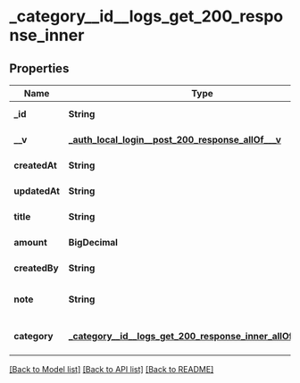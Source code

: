 # _category__id__logs_get_200_response_inner
## Properties

| Name | Type | Description | Notes |
|------------ | ------------- | ------------- | -------------|
| **\_id** | **String** |  | [default to null] |
| **\_\_v** | [**_auth_local_login__post_200_response_allOf___v**](_auth_local_login__post_200_response_allOf___v.md) |  | [default to null] |
| **createdAt** | **String** |  | [default to null] |
| **updatedAt** | **String** |  | [default to null] |
| **title** | **String** |  | [default to null] |
| **amount** | **BigDecimal** |  | [default to null] |
| **createdBy** | **String** |  | [default to null] |
| **note** | **String** |  | [optional] [default to null] |
| **category** | [**_category__id__logs_get_200_response_inner_allOf_category**](_category__id__logs_get_200_response_inner_allOf_category.md) |  | [optional] [default to null] |

[[Back to Model list]](../README.md#documentation-for-models) [[Back to API list]](../README.md#documentation-for-api-endpoints) [[Back to README]](../README.md)

